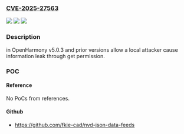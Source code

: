 ### [CVE-2025-27563](https://cve.mitre.org/cgi-bin/cvename.cgi?name=CVE-2025-27563)
![](https://img.shields.io/static/v1?label=Product&message=OpenHarmony&color=blue)
![](https://img.shields.io/static/v1?label=Version&message=v5.0.1%20&color=brightgreen)
![](https://img.shields.io/static/v1?label=Vulnerability&message=CWE-281%20Improper%20Preservation%20of%20Permissions&color=brightgreen)

### Description

in OpenHarmony v5.0.3 and prior versions allow a local attacker cause information leak through get permission.

### POC

#### Reference
No PoCs from references.

#### Github
- https://github.com/fkie-cad/nvd-json-data-feeds

